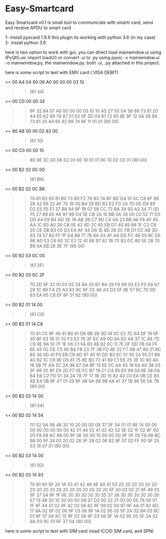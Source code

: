 # Easy-Smartcard
Easy Smartcard v0.1 is small tool to communicate with smartr card, send and receive APDU to smart card
 
 1- install pyscard 1.9.9 this plugin its working with python 3.6 (in my case)
 2- install python 3.6
 
 here is two option to work with gui, you  can direct load mainwindow.ui using (PyQt5.uic import loadUi) or convert .ui to .py
 using pyuic -x mainwindow.ui -o mainwindow.py, the mainwindow.py.
 both .ui, .py attached in this project.
 
here is some script to test with EMV card ( VISA DEBIT)

<< 00 A4 04 00 06 A0 00 00 00 03 10
>> (61 34)

<< 00 C0 00 00 34
>> 6F 32 84 07 A0 00 00 00 03 10 10 A5 27 50 0A 56 69 73 61 20 44 65 62 69 74 87 01 02 5F 2D 04 61 72 65 6E 9F 12 0A 56 69 73 61 20 44      65 62 69 74 9F 11 01 01 (90 00)

<< 80 A8 00 00 02 83 00    
>> (61 10)

<< 00 C0 00 00 10
>> 80 0E 3C 00 08 02 03 00 10 01 01 00 10 02 03 01 (90 00)

<< 00 B2 02 0C 00
>> (61 B6)

<< 00 B2 02 0C B6
>> 70 81 B3 90 81 B0 73 80 F2 79 B3 74 BF BD D4 10 0C C8 6F B5 28 42 69 22 AF 70 18 00 B4 28 BD B2 E2 FD 24 7D 0D D9 89 D2 E5 55 E1 37      B8 94 9F 1B 07 58 CC 73 BA 29 93 A3 34 71 0D 75 27 99 60 A6 97 99 D4 5E CB 2A 15 BB 0A 28 00 C0 52 71 D5 DD A4 E9 B4 AD 3E 7A AB 36      C7 9D C4 4A 23 BB 46 F8 AF A5 AA 1C B3 A0 26 C8 0E 42 4D 2C 65 EB D7 40 85 88 1F C3 C9 35 CE DB B3 03 D3 EA AF 34 D6 1E 8D 28 2C FB      D1 CC A8 3D 93 74 57 62 FF 1F D4 B8 71 7B 8A 43 4F A4 DD FC 48 05 8C E6 9B AD 53 C6 60 3C E2 12 41 86 97 92 1B 70 B3 DC 80 5E 28 70      B9 0A EB 26 3E 7F (90 00)

<< 00 B2 03 0C 00
>> (61 2F)

<< 00 B2 03 0C 2F
>> 70 2D 9F 32 01 03 92 24 8A 35 B7 B4 29 F6 69 93 E2 F0 EB 67 29 1C 66 F4 25 A3 83 9C 9F CE 46 A3 D3 5F 9E 57 9C 7D 0D 63 EA 65 C8 EF      8F 01 92 (90 00)

<< 00 B2 01 14 00
>> (61 C8)

<< 00 B2 01 14 C8
>> 70 81 C5 9F 46 81 B0 61 D6 6B 2B 3D 14 0C E3 7C 64 DF 19 0F 35 BF 63 18 21 32 F3 E3 76 3F EC A9 0D 64 ED A8 37 1C 84 7D C9 9E 9A 51      7F 1E 06 C1 FA 93 4B 82 0C 11 7E 0F DD 7B 04 FF 6E A5 02 CE C5 90 B4 F8 23 7F 3B FD 8E 22 F7 AB 47 60 21 9C B5 36 0D 41 F0 EB C9 AD      97 45 91 DD B3 EC 51 30 24 55 D1 89 40 B2 1C C9 9E D5 61 75 8E 9D 72 41 69 C1 E6 25 3E 1D 80 4A 18 5B 7F AA 5C 2A 96 67 DA BF 13 EE      5C AA 65 18 64 A0 38 03 3F 99 20 9F E9 2D F7 0E FC B7 19 C1 C4 65 E0 99 04 6E 58 0A B4 EB C2 FD 01 3A 24 78 7F 17 1B 3D 15 82 43 C0      EA 0B CE B5 AE E4 0B 9F 47 01 03 9F 48 0A 68 9B A8 A1 37 1B 96 56 5A 7B (90 00)

<< 00 B2 02 14 00
>> (61 54)

<< 00 B2 02 14 54
>> 70 52 5A 08 48 30 10 20 00 00 09 37 5F 34 01 01 8E 14 00 00 00 00 00 00 00 00 42 01 44 02 41 02 42 02 5E 02 1F 02 9F 0D 05 F8 68 AC      88 00 9F 0E 05 00 10 00 00 00 9F 0F 05 F8 68 BC 98 00 5F 24 03 20 02 28 5F 28 02 06 82 9F 07 02 FF 00 5F 25 03 18 07 01 (90 00)

<< 00 B2 03 14 00
>> (61 93)

<< 00 B2 03 14 93
>> 70 81 90 5F 20 1A 53 41 42 49 4E 44 41 53 20 20 20 20 20 20 20 20 20 20 20 20 20 20 20 20 20 20 5F 30 02 02 21 9F 49 03 9F 37 04 9F      1F 0E 30 30 30 30 30 35 37 36 30 30 30 30 30 30 57 13 48 30 10 20 00 00 09 37 D2 00 22 21 00 00 05 76 00 01 1F 9F 44 01 02 9F 42 02      06 82 9F 08 02 00 97 9F 4A 01 82 8D 17 8A 02 9F 02 06 9F 03 06 9F 1A 02 95 05 5F 2A 02 9A 03 9C 01 9F 37 04 8C 15 9F 02 06 9F 03 06      9F 1A 02 95 05 5F 2A 02 9A 03 9C 01 9F 37 04 (90 00)


here is some script to test with SIM card (read ICCID SIM card, and SPN)

